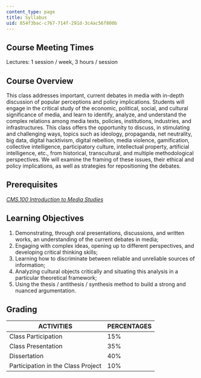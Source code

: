 ```yaml
---
content_type: page
title: Syllabus
uid: 854f3bac-c767-714f-291d-3c4ac56f800b
---
```


Course Meeting Times
--------------------

Lectures: 1 session / week, 3 hours / session

Course Overview
---------------

This class addresses important, current debates in media with in-depth discussion of popular perceptions and policy implications. Students will engage in the critical study of the economic, political, social, and cultural significance of media, and learn to identify, analyze, and understand the complex relations among media texts, policies, institutions, industries, and infrastructures. This class offers the opportunity to discuss, in stimulating and challenging ways, topics such as ideology, propaganda, net neutrality, big data, digital hacktivism, digital rebellion, media violence, gamification, collective intelligence, participatory culture, intellectual property, artificial intelligence, etc., from historical, transcultural, and multiple methodological perspectives. We will examine the framing of these issues, their ethical and policy implications, as well as strategies for repositioning the debates.

Prerequisites
-------------

[_CMS.100 Introduction to Media Studies_](/courses/cms-100-introduction-to-media-studies-fall-2014/)

Learning Objectives
-------------------

1.  Demonstrating, through oral presentations, discussions, and written works, an understanding of the current debates in media;
2.  Engaging with complex ideas, opening up to different perspectives, and developing critical thinking skills;
3.  Learning how to discriminate between reliable and unreliable sources of information;
4.  Analyzing cultural objects critically and situating this analysis in a particular theoretical framework;
5.  Using the thesis / antithesis / synthesis method to build a strong and nuanced argumentation.

Grading
-------

| ACTIVITIES | PERCENTAGES |
| --- | --- |
| Class Participation | 15% |
| Class Presentation | 35% |
| Dissertation | 40% |
| Participation in the Class Project | 10%